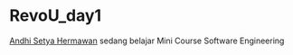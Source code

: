# RevoU_day1
<a href="https://www.andhisetyahermawan.com/" title="Andhi Setya Hermawan">Andhi Setya Hermawan</a> sedang belajar Mini Course Software Engineering
